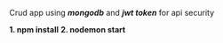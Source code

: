 Crud app using _**mongodb**_ and ***jwt token*** for api security

**1. npm install**
**2. nodemon start**

